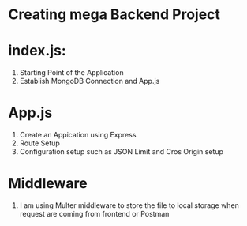 # Creating mega Backend Project

# index.js:
1. Starting Point of the Application
2. Establish MongoDB Connection and App.js

# App.js
1. Create an Appication using Express
2. Route Setup
3. Configuration setup such as JSON Limit and Cros Origin setup

# Middleware
1. I am using Multer middleware to store the file to local storage when request are coming from frontend or Postman